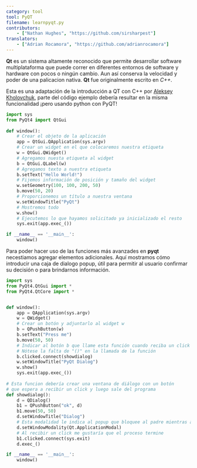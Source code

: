 ```yaml
---
category: tool
tool: PyQT
filename: learnpyqt.py
contributors:
    - ["Nathan Hughes", "https://github.com/sirsharpest"]
translators:
    - ["Adrian Rocamora", "https://github.com/adrianrocamora"]
---
```


**Qt** es un sistema altamente reconocido que permite desarrollar software multiplataforma que puede correr en diferentes entornos de software y hardware con pocos o ningún cambio. Aun así conserva la velocidad y poder de una palicacion nativa. **Qt** fue originalmente escrito en *C++*.

Esta es una adaptación de la introducción a QT con C++ por [Aleksey Kholovchuk](https://github.com/vortexxx192), parte del código ejemplo debería resultar en la misma funcionalidad ¡pero usando python con PyQT!

```python
import sys
from PyQt4 import QtGui
	
def window():
    # Crear el objeto de la aplicación
    app = QtGui.QApplication(sys.argv)
    # Crear un widget en el que colocaremos nuestra etiqueta
    w = QtGui.QWidget()
    # Agregamos nuesta etiqueta al widget
    b = QtGui.QLabel(w)
    # Agregamos texto a nuestra etiqueta
    b.setText("Hello World!")
    # Fijemos información de posición y tamaño del widget
    w.setGeometry(100, 100, 200, 50)
    b.move(50, 20)
    # Proporcionemos un título a nuestra ventana
    w.setWindowTitle("PyQt")
    # Mostremos todo
    w.show()
    # Ejecutemos lo que hayamos solicitado ya inicializado el resto
    sys.exit(app.exec_())

if __name__ == '__main__':
    window()

```

Para poder hacer uso de las funciones más avanzades en **pyqt** necestiamos agregar elementos adicionales.
Aquí mostramos cómo introducir una caja de dialogo popup, útil para permitir al usuario confirmar su decisión o para brindarnos información.

```Python 
import sys
from PyQt4.QtGui import *
from PyQt4.QtCore import *


def window():
    app = QApplication(sys.argv)
    w = QWidget()
    # Crear un botón y adjuntarlo al widget w
    b = QPushButton(w)
    b.setText("Press me")
    b.move(50, 50)
    # Indicar al botón b que llame esta función cuando reciba un click
    # Nótese la falta de "()" en la llamada de la función
    b.clicked.connect(showdialog)
    w.setWindowTitle("PyQt Dialog")
    w.show()
    sys.exit(app.exec_())
	
# Esta funcion debería crear una ventana de diálogo con un botón
# que espera a recibir un click y luego sale del programa
def showdialog():
    d = QDialog()
    b1 = QPushButton("ok", d)
    b1.move(50, 50)
    d.setWindowTitle("Dialog")
    # Esta modalidad le indica al popup que bloquee al padre mientras activo
    d.setWindowModality(Qt.ApplicationModal)
    # Al recibir un click me gustaría que el proceso termine
    b1.clicked.connect(sys.exit)
    d.exec_()

if __name__ == '__main__':
    window()
```
